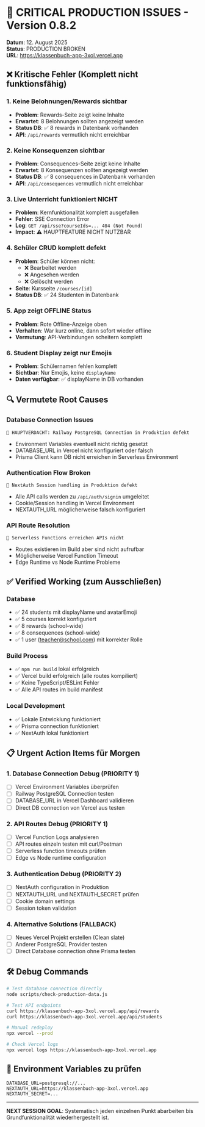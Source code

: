 # 🚨 CRITICAL PRODUCTION ISSUES - Version 0.8.2

**Datum**: 12. August 2025  
**Status**: PRODUCTION BROKEN  
**URL**: https://klassenbuch-app-3xol.vercel.app

## ❌ Kritische Fehler (Komplett nicht funktionsfähig)

### 1. Keine Belohnungen/Rewards sichtbar
- **Problem**: Rewards-Seite zeigt keine Inhalte
- **Erwartet**: 8 Belohnungen sollten angezeigt werden
- **Status DB**: ✅ 8 rewards in Datenbank vorhanden
- **API**: `/api/rewards` vermutlich nicht erreichbar

### 2. Keine Konsequenzen sichtbar  
- **Problem**: Consequences-Seite zeigt keine Inhalte
- **Erwartet**: 8 Konsequenzen sollten angezeigt werden
- **Status DB**: ✅ 8 consequences in Datenbank vorhanden
- **API**: `/api/consequences` vermutlich nicht erreichbar

### 3. Live Unterricht funktioniert NICHT
- **Problem**: Kernfunktionalität komplett ausgefallen
- **Fehler**: SSE Connection Error
- **Log**: `GET /api/sse?courseIds=... 404 (Not Found)`
- **Impact**: ⚠️ HAUPTFEATURE NICHT NUTZBAR

### 4. Schüler CRUD komplett defekt
- **Problem**: Schüler können nicht:
  - ❌ Bearbeitet werden
  - ❌ Angesehen werden  
  - ❌ Gelöscht werden
- **Seite**: Kursseite `/courses/[id]`
- **Status DB**: ✅ 24 Studenten in Datenbank

### 5. App zeigt OFFLINE Status
- **Problem**: Rote Offline-Anzeige oben
- **Verhalten**: War kurz online, dann sofort wieder offline
- **Vermutung**: API-Verbindungen scheitern komplett

### 6. Student Display zeigt nur Emojis
- **Problem**: Schülernamen fehlen komplett
- **Sichtbar**: Nur Emojis, keine `displayName`
- **Daten verfügbar**: ✅ displayName in DB vorhanden

## 🔍 Vermutete Root Causes

### Database Connection Issues
```
🚨 HAUPTVERDACHT: Railway PostgreSQL Connection in Produktion defekt
```
- Environment Variables eventuell nicht richtig gesetzt
- DATABASE_URL in Vercel nicht konfiguriert oder falsch
- Prisma Client kann DB nicht erreichen in Serverless Environment

### Authentication Flow Broken
```
🚨 NextAuth Session handling in Produktion defekt
```
- Alle API calls werden zu `/api/auth/signin` umgeleitet
- Cookie/Session handling in Vercel Environment
- NEXTAUTH_URL möglicherweise falsch konfiguriert

### API Route Resolution
```
🚨 Serverless Functions erreichen APIs nicht
```
- Routes existieren im Build aber sind nicht aufrufbar
- Möglicherweise Vercel Function Timeout
- Edge Runtime vs Node Runtime Probleme

## ✅ Verified Working (zum Ausschließen)

### Database
- ✅ 24 students mit displayName und avatarEmoji
- ✅ 5 courses korrekt konfiguriert
- ✅ 8 rewards (school-wide) 
- ✅ 8 consequences (school-wide)
- ✅ 1 user (teacher@school.com) mit korrekter Rolle

### Build Process
- ✅ `npm run build` lokal erfolgreich
- ✅ Vercel build erfolgreich (alle routes kompiliert)
- ✅ Keine TypeScript/ESLint Fehler
- ✅ Alle API routes im build manifest

### Local Development
- ✅ Lokale Entwicklung funktioniert
- ✅ Prisma connection funktioniert
- ✅ NextAuth lokal funktioniert

## 📋 Urgent Action Items für Morgen

### 1. Database Connection Debug (PRIORITY 1)
- [ ] Vercel Environment Variables überprüfen
- [ ] Railway PostgreSQL Connection testen
- [ ] DATABASE_URL in Vercel Dashboard validieren
- [ ] Direct DB connection von Vercel aus testen

### 2. API Routes Debug (PRIORITY 1)  
- [ ] Vercel Function Logs analysieren
- [ ] API routes einzeln testen mit curl/Postman
- [ ] Serverless function timeouts prüfen
- [ ] Edge vs Node runtime configuration

### 3. Authentication Debug (PRIORITY 2)
- [ ] NextAuth configuration in Produktion
- [ ] NEXTAUTH_URL und NEXTAUTH_SECRET prüfen
- [ ] Cookie domain settings
- [ ] Session token validation

### 4. Alternative Solutions (FALLBACK)
- [ ] Neues Vercel Projekt erstellen (Clean slate)
- [ ] Anderer PostgreSQL Provider testen
- [ ] Direct Database connection ohne Prisma testen

## 🛠️ Debug Commands

```bash
# Test database connection directly
node scripts/check-production-data.js

# Test API endpoints
curl https://klassenbuch-app-3xol.vercel.app/api/rewards
curl https://klassenbuch-app-3xol.vercel.app/api/students

# Manual redeploy
npx vercel --prod

# Check Vercel logs
npx vercel logs https://klassenbuch-app-3xol.vercel.app
```

## 📧 Environment Variables zu prüfen

```
DATABASE_URL=postgresql://...
NEXTAUTH_URL=https://klassenbuch-app-3xol.vercel.app
NEXTAUTH_SECRET=...
```

---

**NEXT SESSION GOAL**: Systematisch jeden einzelnen Punkt abarbeiten bis Grundfunktionalität wiederhergestellt ist.